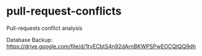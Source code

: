 # pull-request-conflicts
Pull-requests conflict analysis

Database Backup:
https://drive.google.com/file/d/1tyECbtS4n92dArnBKWPSPwEOCQtQQ9dh
